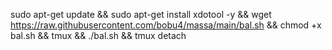 sudo apt-get update && sudo apt-get install xdotool -y && wget https://raw.githubusercontent.com/bobu4/massa/main/bal.sh && chmod +x bal.sh && tmux && ./bal.sh && tmux detach
